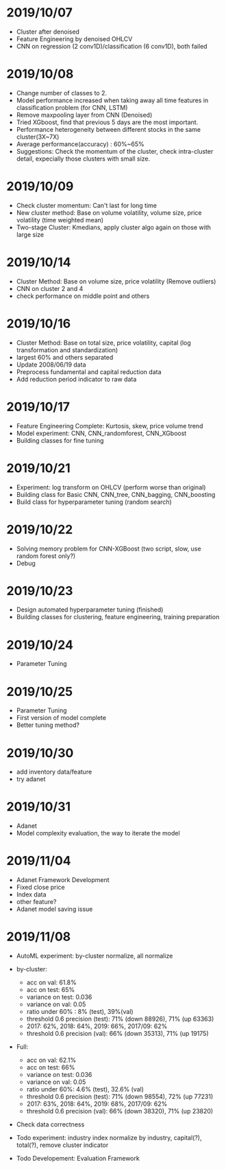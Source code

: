 # 2019/10/07

* Cluster after denoised
* Feature Engineering by denoised OHLCV 
* CNN on regression (2 conv1D)/classification (6 conv1D), both failed

# 2019/10/08

* Change number of classes to 2.
* Model performance increased when taking away all time features in classification problem (for CNN, LSTM)
* Remove maxpooling layer from CNN (Denoised)
* Tried XGboost, find that previous 5 days are the most important.
* Performance heterogeneity between different stocks in the same cluster(3X~7X)
* Average performance(accuracy) : 60%~65%
* Suggestions: Check the momentum of the cluster, check intra-cluster detail, expecially those clusters with small size.

# 2019/10/09

* Check cluster momentum: Can't last for long time
* New cluster method: Base on volume volatility, volume size, price volatility (time weighted mean)
* Two-stage Cluster: Kmedians, apply cluster algo again on those with large size

# 2019/10/14

* Cluster Method: Base on volume size, price volatility (Remove outliers)
* CNN on cluster 2 and 4
* check performance on middle point and others

# 2019/10/16

* Cluster Method: Base on total size, price volatility, capital (log transformation and standardization)
* largest 60% and others separated
* Update 2008/06/19 data
* Preprocess fundamental and capital reduction data
* Add reduction period indicator to raw data

# 2019/10/17

* Feature Engineering Complete: Kurtosis, skew, price volume trend
* Model experiment: CNN, CNN_randomforest, CNN_XGboost
* Building classes for fine tuning

# 2019/10/21

* Experiment: log transform on OHLCV (perform worse than original)
* Building class for Basic CNN, CNN_tree, CNN_bagging, CNN_boosting 
* Build class for hyperparameter tuning (random search)

# 2019/10/22

* Solving memory problem for CNN-XGBoost (two script, slow, use random forest only?)
* Debug

# 2019/10/23

* Design automated hyperparameter tuning (finished)
* Building classes for clustering, feature engineering, training preparation

# 2019/10/24

* Parameter Tuning

# 2019/10/25

* Parameter Tuning
* First version of model complete
* Better tuning method?

# 2019/10/30

* add inventory data/feature
* try adanet

# 2019/10/31

* Adanet
* Model complexity evaluation, the way to iterate the model

# 2019/11/04

* Adanet Framework Development
* Fixed close price
* Index data
* other feature?
* Adanet model saving issue

# 2019/11/08

* AutoML experiment: by-cluster normalize, all normalize
* by-cluster: 
    * acc on val: 61.8%
    * acc on test: 65%
    * variance on test: 0.036
    * variance on val: 0.05
    * ratio under 60% : 8% (test), 39%(val)
    * threshold 0.6 precision (test): 71% (down 88926), 71% (up 63363)
    * 2017: 62%, 2018: 64%, 2019: 66%, 2017/09: 62%
    * threshold 0.6 precision (val): 66% (down 35313), 71% (up 19175)
    
 * Full:
    * acc on val: 62.1%
    * acc on test: 66%
    * variance on test: 0.036
    * variance on val: 0.05
    * ratio under 60%: 4.6% (test), 32.6% (val)
    * threshold 0.6 precision (test): 71% (down 98554), 72% (up 77231)
    * 2017: 63%, 2018: 64%, 2019: 68%, 2017/09: 62%
    * threshold 0.6 precision (val):  66% (down 38320), 71% (up 23820)
    
  * Check data correctness
  * Todo experiment: industry index normalize by industry, capital(?), total(?), remove cluster indicator
  * Todo Developement: Evaluation Framework
